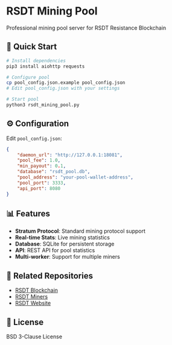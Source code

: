 # RSDT Mining Pool

Professional mining pool server for RSDT Resistance Blockchain

## 🚀 Quick Start

```bash
# Install dependencies
pip3 install aiohttp requests

# Configure pool
cp pool_config.json.example pool_config.json
# Edit pool_config.json with your settings

# Start pool
python3 rsdt_mining_pool.py
```

## ⚙️ Configuration

Edit `pool_config.json`:

```json
{
    "daemon_url": "http://127.0.0.1:18081",
    "pool_fee": 1.0,
    "min_payout": 0.1,
    "database": "rsdt_pool.db",
    "pool_address": "your-pool-wallet-address",
    "pool_port": 3333,
    "api_port": 8080
}
```

## 📊 Features

- **Stratum Protocol**: Standard mining protocol support
- **Real-time Stats**: Live mining statistics
- **Database**: SQLite for persistent storage
- **API**: REST API for pool statistics
- **Multi-worker**: Support for multiple miners

## 🔗 Related Repositories

- [RSDT Blockchain](https://github.com/rsdt/rsdt-blockchain)
- [RSDT Miners](https://github.com/rsdt/rsdt-miners)
- [RSDT Website](https://github.com/rsdt/rsdt-website)

## 📄 License

BSD 3-Clause License
